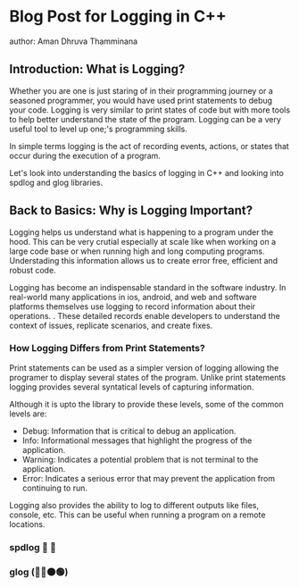 # Blog Post for Logging in C++
author: Aman Dhruva Thamminana

## Introduction: What is Logging?
Whether you are one is just staring of in their programming journey or a seasoned programmer, 
you would have used print statements to debug your code. Logging is very similar to print states of code but with more tools
to help better understand the state of the program. Logging can be a very useful tool to level up one;'s programming skills.

In simple terms logging is the act of  recording events, actions, or states that occur during the execution of a program.

Let's look into understanding the basics of logging in C++ and looking into spdlog and glog libraries.

## Back to Basics:  Why is Logging Important?
Logging helps us understand what is happening to a program under the hood. This can be very crutial
especially at scale like when working on a large code base or when running high and long computing programs.
Understading this information allows us to create error free, efficient and robust code. 

Logging has become an indispensable standard in the software industry. In real-world many applications in  ios, android, and web and software platforms themselves use logging to record information about their operations. 
. These detailed records enable developers to understand the context of issues, replicate scenarios,
and create fixes.

### How Logging Differs from Print Statements?

Print statements can be used as a simpler version of logging allowing the programer to display several states of the program.
Unlike print statements logging provides several syntatical levels of capturing information. 

Although it is upto the library to provide these levels, some of the common levels are:
- Debug: Information that is critical to debug an application.
- Info: Informational messages that highlight the progress of the application.
- Warning: Indicates a potential problem that is not terminal to the application.
- Error: Indicates a serious error that may prevent the application from continuing to run.

Logging also provides the ability to log to different outputs like files, console, etc. This can be useful when running a program on a remote locations.

### spdlog 💨 💨


### glog (🔵🔴🟠🟢)
